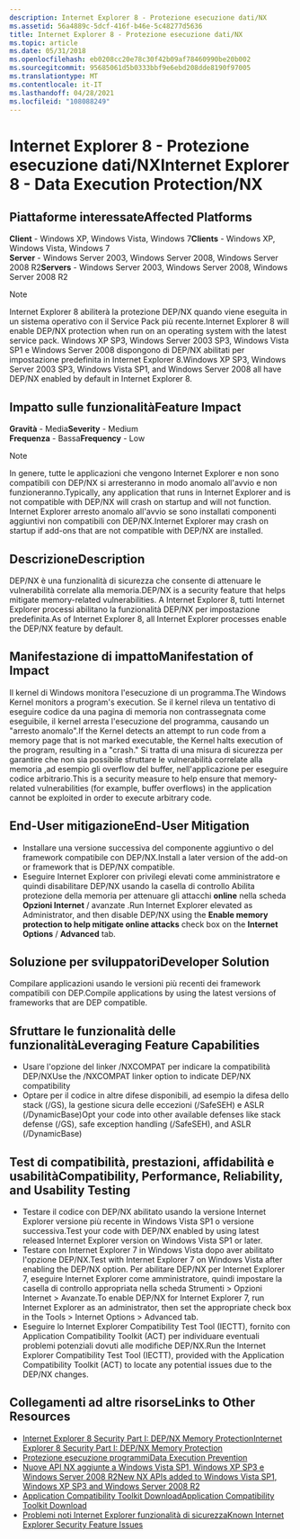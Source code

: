 ```yaml
---
description: Internet Explorer 8 - Protezione esecuzione dati/NX
ms.assetid: 56a4889c-5dcf-416f-b46e-5c48277d5636
title: Internet Explorer 8 - Protezione esecuzione dati/NX
ms.topic: article
ms.date: 05/31/2018
ms.openlocfilehash: eb0208cc20e78c30f42b09af78460990be20b002
ms.sourcegitcommit: 95685061d5b0333bbf9e6ebd208dde8190f97005
ms.translationtype: MT
ms.contentlocale: it-IT
ms.lasthandoff: 04/28/2021
ms.locfileid: "108088249"
---
```

# <a name="internet-explorer-8---data-execution-protectionnx"></a><span data-ttu-id="4c340-103">Internet Explorer 8 - Protezione esecuzione dati/NX</span><span class="sxs-lookup"><span data-stu-id="4c340-103">Internet Explorer 8 - Data Execution Protection/NX</span></span>

## <a name="affected-platforms"></a><span data-ttu-id="4c340-104">Piattaforme interessate</span><span class="sxs-lookup"><span data-stu-id="4c340-104">Affected Platforms</span></span>

 <span data-ttu-id="4c340-105">**Client** - Windows XP, Windows Vista, Windows 7</span><span class="sxs-lookup"><span data-stu-id="4c340-105">**Clients** - Windows XP, Windows Vista, Windows 7</span></span>  
<span data-ttu-id="4c340-106">**Server** - Windows Server 2003, Windows Server 2008, Windows Server 2008 R2</span><span class="sxs-lookup"><span data-stu-id="4c340-106">**Servers** - Windows Server 2003, Windows Server 2008, Windows Server 2008 R2</span></span>  










> [!Note]  
> <span data-ttu-id="4c340-107">Internet Explorer 8 abiliterà la protezione DEP/NX quando viene eseguita in un sistema operativo con il Service Pack più recente.</span><span class="sxs-lookup"><span data-stu-id="4c340-107">Internet Explorer 8 will enable DEP/NX protection when run on an operating system with the latest service pack.</span></span> <span data-ttu-id="4c340-108">Windows XP SP3, Windows Server 2003 SP3, Windows Vista SP1 e Windows Server 2008 dispongono di DEP/NX abilitati per impostazione predefinita in Internet Explorer 8.</span><span class="sxs-lookup"><span data-stu-id="4c340-108">Windows XP SP3, Windows Server 2003 SP3, Windows Vista SP1, and Windows Server 2008 all have DEP/NX enabled by default in Internet Explorer 8.</span></span>

 

## <a name="feature-impact"></a><span data-ttu-id="4c340-109">Impatto sulle funzionalità</span><span class="sxs-lookup"><span data-stu-id="4c340-109">Feature Impact</span></span>

<span data-ttu-id="4c340-110">**Gravità** - Media</span><span class="sxs-lookup"><span data-stu-id="4c340-110">**Severity** - Medium</span></span>  
<span data-ttu-id="4c340-111">**Frequenza** - Bassa</span><span class="sxs-lookup"><span data-stu-id="4c340-111">**Frequency** - Low</span></span>  

> [!Note]  
> <span data-ttu-id="4c340-112">In genere, tutte le applicazioni che vengono Internet Explorer e non sono compatibili con DEP/NX si arresteranno in modo anomalo all'avvio e non funzioneranno.</span><span class="sxs-lookup"><span data-stu-id="4c340-112">Typically, any application that runs in Internet Explorer and is not compatible with DEP/NX will crash on startup and will not function.</span></span> <span data-ttu-id="4c340-113">Internet Explorer arresto anomalo all'avvio se sono installati componenti aggiuntivi non compatibili con DEP/NX.</span><span class="sxs-lookup"><span data-stu-id="4c340-113">Internet Explorer may crash on startup if add-ons that are not compatible with DEP/NX are installed.</span></span>

 

## <a name="description"></a><span data-ttu-id="4c340-114">Descrizione</span><span class="sxs-lookup"><span data-stu-id="4c340-114">Description</span></span>

<span data-ttu-id="4c340-115">DEP/NX è una funzionalità di sicurezza che consente di attenuare le vulnerabilità correlate alla memoria.</span><span class="sxs-lookup"><span data-stu-id="4c340-115">DEP/NX is a security feature that helps mitigate memory-related vulnerabilities.</span></span> <span data-ttu-id="4c340-116">A Internet Explorer 8, tutti Internet Explorer processi abilitano la funzionalità DEP/NX per impostazione predefinita.</span><span class="sxs-lookup"><span data-stu-id="4c340-116">As of Internet Explorer 8, all Internet Explorer processes enable the DEP/NX feature by default.</span></span>

## <a name="manifestation-of-impact"></a><span data-ttu-id="4c340-117">Manifestazione di impatto</span><span class="sxs-lookup"><span data-stu-id="4c340-117">Manifestation of Impact</span></span>

<span data-ttu-id="4c340-118">Il kernel di Windows monitora l'esecuzione di un programma.</span><span class="sxs-lookup"><span data-stu-id="4c340-118">The Windows Kernel monitors a program's execution.</span></span> <span data-ttu-id="4c340-119">Se il kernel rileva un tentativo di eseguire codice da una pagina di memoria non contrassegnata come eseguibile, il kernel arresta l'esecuzione del programma, causando un "arresto anomalo".</span><span class="sxs-lookup"><span data-stu-id="4c340-119">If the Kernel detects an attempt to run code from a memory page that is not marked executable, the Kernel halts execution of the program, resulting in a "crash."</span></span> <span data-ttu-id="4c340-120">Si tratta di una misura di sicurezza per garantire che non sia possibile sfruttare le vulnerabilità correlate alla memoria ,ad esempio gli overflow del buffer, nell'applicazione per eseguire codice arbitrario.</span><span class="sxs-lookup"><span data-stu-id="4c340-120">This is a security measure to help ensure that memory-related vulnerabilities (for example, buffer overflows) in the application cannot be exploited in order to execute arbitrary code.</span></span>

## <a name="end-user-mitigation"></a><span data-ttu-id="4c340-121">End-User mitigazione</span><span class="sxs-lookup"><span data-stu-id="4c340-121">End-User Mitigation</span></span>

-   <span data-ttu-id="4c340-122">Installare una versione successiva del componente aggiuntivo o del framework compatibile con DEP/NX.</span><span class="sxs-lookup"><span data-stu-id="4c340-122">Install a later version of the add-on or framework that is DEP/NX compatible.</span></span>
-   <span data-ttu-id="4c340-123">Eseguire Internet Explorer con privilegi elevati come amministratore e quindi disabilitare DEP/NX usando la casella di controllo Abilita protezione della memoria per attenuare gli attacchi **online** nella scheda **Opzioni Internet**  /   avanzate .</span><span class="sxs-lookup"><span data-stu-id="4c340-123">Run Internet Explorer elevated as Administrator, and then disable DEP/NX using the **Enable memory protection to help mitigate online attacks** check box on the **Internet Options** / **Advanced** tab.</span></span>

## <a name="developer-solution"></a><span data-ttu-id="4c340-124">Soluzione per sviluppatori</span><span class="sxs-lookup"><span data-stu-id="4c340-124">Developer Solution</span></span>

<span data-ttu-id="4c340-125">Compilare applicazioni usando le versioni più recenti dei framework compatibili con DEP.</span><span class="sxs-lookup"><span data-stu-id="4c340-125">Compile applications by using the latest versions of frameworks that are DEP compatible.</span></span>

## <a name="leveraging-feature-capabilities"></a><span data-ttu-id="4c340-126">Sfruttare le funzionalità delle funzionalità</span><span class="sxs-lookup"><span data-stu-id="4c340-126">Leveraging Feature Capabilities</span></span>

-   <span data-ttu-id="4c340-127">Usare l'opzione del linker /NXCOMPAT per indicare la compatibilità DEP/NX</span><span class="sxs-lookup"><span data-stu-id="4c340-127">Use the /NXCOMPAT linker option to indicate DEP/NX compatibility</span></span>
-   <span data-ttu-id="4c340-128">Optare per il codice in altre difese disponibili, ad esempio la difesa dello stack (/GS), la gestione sicura delle eccezioni (/SafeSEH) e ASLR (/DynamicBase)</span><span class="sxs-lookup"><span data-stu-id="4c340-128">Opt your code into other available defenses like stack defense (/GS), safe exception handling (/SafeSEH), and ASLR (/DynamicBase)</span></span>

## <a name="compatibility-performance-reliability-and-usability-testing"></a><span data-ttu-id="4c340-129">Test di compatibilità, prestazioni, affidabilità e usabilità</span><span class="sxs-lookup"><span data-stu-id="4c340-129">Compatibility, Performance, Reliability, and Usability Testing</span></span>

-   <span data-ttu-id="4c340-130">Testare il codice con DEP/NX abilitato usando la versione Internet Explorer versione più recente in Windows Vista SP1 o versione successiva.</span><span class="sxs-lookup"><span data-stu-id="4c340-130">Test your code with DEP/NX enabled by using latest released Internet Explorer version on Windows Vista SP1 or later.</span></span>
-   <span data-ttu-id="4c340-131">Testare con Internet Explorer 7 in Windows Vista dopo aver abilitato l'opzione DEP/NX.</span><span class="sxs-lookup"><span data-stu-id="4c340-131">Test with Internet Explorer 7 on Windows Vista after enabling the DEP/NX option.</span></span> <span data-ttu-id="4c340-132">Per abilitare DEP/NX per Internet Explorer 7, eseguire Internet Explorer come amministratore, quindi impostare la casella di controllo appropriata nella scheda Strumenti > Opzioni Internet > Avanzate.</span><span class="sxs-lookup"><span data-stu-id="4c340-132">To enable DEP/NX for Internet Explorer 7, run Internet Explorer as an administrator, then set the appropriate check box in the Tools > Internet Options > Advanced tab.</span></span>
-   <span data-ttu-id="4c340-133">Eseguire lo Internet Explorer Compatibility Test Tool (IECTT), fornito con Application Compatibility Toolkit (ACT) per individuare eventuali problemi potenziali dovuti alle modifiche DEP/NX.</span><span class="sxs-lookup"><span data-stu-id="4c340-133">Run the Internet Explorer Compatibility Test Tool (IECTT), provided with the Application Compatibility Toolkit (ACT) to locate any potential issues due to the DEP/NX changes.</span></span>

## <a name="links-to-other-resources"></a><span data-ttu-id="4c340-134">Collegamenti ad altre risorse</span><span class="sxs-lookup"><span data-stu-id="4c340-134">Links to Other Resources</span></span>

-   [<span data-ttu-id="4c340-135">Internet Explorer 8 Security Part I: DEP/NX Memory Protection</span><span class="sxs-lookup"><span data-stu-id="4c340-135">Internet Explorer 8 Security Part I: DEP/NX Memory Protection</span></span>](/archive/blogs/ie/)
-   [<span data-ttu-id="4c340-136">Protezione esecuzione programmi</span><span class="sxs-lookup"><span data-stu-id="4c340-136">Data Execution Prevention</span></span>](../memory/data-execution-prevention.md)
-   [<span data-ttu-id="4c340-137">Nuove API NX aggiunte a Windows Vista SP1, Windows XP SP3 e Windows Server 2008 R2</span><span class="sxs-lookup"><span data-stu-id="4c340-137">New NX APIs added to Windows Vista SP1, Windows XP SP3 and Windows Server 2008 R2</span></span>](/archive/blogs/michael_howard/)
-   [<span data-ttu-id="4c340-138">Application Compatibility Toolkit Download</span><span class="sxs-lookup"><span data-stu-id="4c340-138">Application Compatibility Toolkit Download</span></span>](/windows-hardware/get-started/adk-install)
-   <span data-ttu-id="4c340-139">[Problemi noti Internet Explorer funzionalità di sicurezza](/previous-versions/windows/it-pro/windows-7/cc722079(v=ws.10))</span><span class="sxs-lookup"><span data-stu-id="4c340-139">[Known Internet Explorer Security Feature Issues](/previous-versions/windows/it-pro/windows-7/cc722079(v=ws.10))</span></span>

 

 
